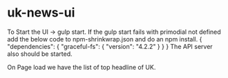 # uk-news-ui

To Start the UI -> gulp start.
If the gulp start fails with primodial not defined add the below code to npm-shrinkwrap.json and do an npm install.
{
  "dependencies": {
    "graceful-fs": {
      "version": "4.2.2"
    }
  }
}
The API server also should be started.

On Page load we have the list of top headline of UK.
